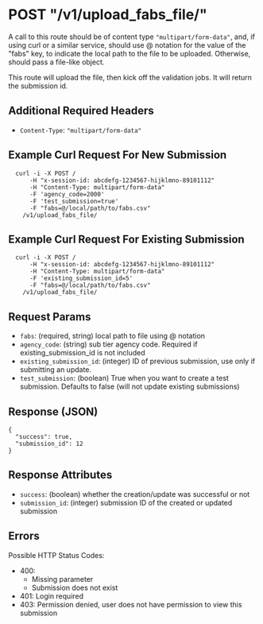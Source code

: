 # POST "/v1/upload\_fabs\_file/"
A call to this route should be of content type `"multipart/form-data"`, and, if using curl or a similar service, should use @ notation for the value of the "fabs" key, to indicate the local path to the file to be uploaded. Otherwise, should pass a file-like object.

This route will upload the file, then kick off the validation jobs. It will return the submission id.

## Additional Required Headers
- `Content-Type`: `"multipart/form-data"`

## Example Curl Request For New Submission
```
  curl -i -X POST /
      -H "x-session-id: abcdefg-1234567-hijklmno-89101112"
      -H "Content-Type: multipart/form-data"
      -F 'agency_code=2000'
      -F 'test_submission=true'
      -F "fabs=@/local/path/to/fabs.csv"
    /v1/upload_fabs_file/
```

## Example Curl Request For Existing Submission
```
  curl -i -X POST /
      -H "x-session-id: abcdefg-1234567-hijklmno-89101112"
      -H "Content-Type: multipart/form-data"
      -F 'existing_submission_id=5'
      -F "fabs=@/local/path/to/fabs.csv"
    /v1/upload_fabs_file/
```

## Request Params
- `fabs`: (required, string) local path to file using @ notation
- `agency_code`: (string) sub tier agency code. Required if existing_submission_id is not included
- `existing_submission_id`: (integer) ID of previous submission, use only if submitting an update.
- `test_submission`: (boolean) True when you want to create a test submission. Defaults to false (will not update existing submissions)

## Response (JSON)
```
{
  "success": true,
  "submission_id": 12
}
```

## Response Attributes
- `success`: (boolean) whether the creation/update was successful or not
- `submission_id`: (integer) submission ID of the created or updated submission

## Errors
Possible HTTP Status Codes:

- 400:
    - Missing parameter
    - Submission does not exist
- 401: Login required
- 403: Permission denied, user does not have permission to view this submission